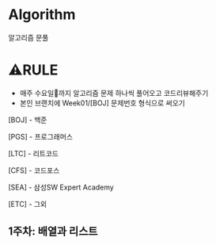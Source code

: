 # Algorithm
알고리즘 문풀

# ⚠️RULE
- 매주 수요일🌅까지 알고리즘 문제 하나씩 풀어오고 코드리뷰해주기
- 본인 브랜치에 Week01/[BOJ] 문제번호 형식으로 써오기

[BOJ] - 백준

[PGS] - 프로그래머스

[LTC] - 리트코드

[CFS] - 코드포스

[SEA] - 삼성SW Expert Academy

[ETC] - 그외

## 1주차: 배열과 리스트



